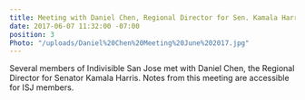 ```yaml
---
title: Meeting with Daniel Chen, Regional Director for Sen. Kamala Harris (6/7/17)
date: 2017-06-07 11:32:00 -07:00
position: 3
Photo: "/uploads/Daniel%20Chen%20Meeting%20June%202017.jpg"
---
```


Several members of Indivisible San Jose met with Daniel Chen, the Regional Director for Senator Kamala Harris.  Notes from this meeting are accessible for ISJ members.